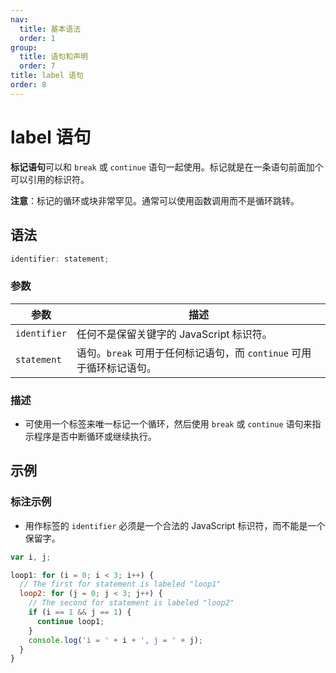 ```yaml
---
nav:
  title: 基本语法
  order: 1
group:
  title: 语句和声明
  order: 7
title: label 语句
order: 8
---
```


# label 语句

**标记语句**可以和 `break` 或 `continue` 语句一起使用。标记就是在一条语句前面加个可以引用的标识符。

**注意**：标记的循环或块非常罕见。通常可以使用函数调用而不是循环跳转。

## 语法

```js
identifier: statement;
```

### 参数

| 参数         | 描述                                                                 |
| ------------ | -------------------------------------------------------------------- |
| `identifier` | 任何不是保留关键字的 JavaScript 标识符。                             |
| `statement`  | 语句。`break` 可用于任何标记语句，而 `continue` 可用于循环标记语句。 |

### 描述

- 可使用一个标签来唯一标记一个循环，然后使用 `break` 或 `continue` 语句来指示程序是否中断循环或继续执行。

## 示例

### 标注示例

- 用作标签的 `identifier` 必须是一个合法的 JavaScript 标识符，而不能是一个保留字。

```js
var i, j;

loop1: for (i = 0; i < 3; i++) {
  // The first for statement is labeled "loop1"
  loop2: for (j = 0; j < 3; j++) {
    // The second for statement is labeled "loop2"
    if (i == 1 && j == 1) {
      continue loop1;
    }
    console.log('i = ' + i + ', j = ' + j);
  }
}
```

